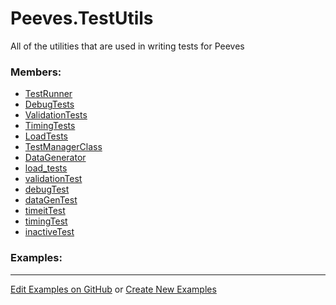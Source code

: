 # <a id="Peeves.TestUtils">Peeves.TestUtils</a>
    
All of the utilities that are used in writing tests for Peeves

### Members:

  - [TestRunner](TestUtils/TestRunner.md)
  - [DebugTests](TestUtils/DebugTests.md)
  - [ValidationTests](TestUtils/ValidationTests.md)
  - [TimingTests](TestUtils/TimingTests.md)
  - [LoadTests](TestUtils/LoadTests.md)
  - [TestManagerClass](TestUtils/TestManagerClass.md)
  - [DataGenerator](TestUtils/DataGenerator.md)
  - [load_tests](TestUtils/ManagedTestLoader/load_tests.md)
  - [validationTest](TestUtils/validationTest.md)
  - [debugTest](TestUtils/debugTest.md)
  - [dataGenTest](TestUtils/dataGenTest.md)
  - [timeitTest](TestUtils/timeitTest.md)
  - [timingTest](TestUtils/timingTest.md)
  - [inactiveTest](TestUtils/inactiveTest.md)

### Examples:



___

[Edit Examples on GitHub](https://github.com/McCoyGroup/References/edit/gh-pages/Documentation/examples/Peeves/TestUtils.md) or 
[Create New Examples](https://github.com/McCoyGroup/References/new/gh-pages/?filename=Documentation/examples/Peeves/TestUtils.md)